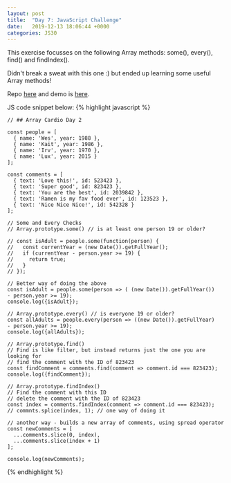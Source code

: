 ```yaml
---
layout: post
title:  "Day 7: JavaScript Challenge"
date:   2019-12-13 18:06:44 +0000
categories: JS30
---
```


This exercise focusses on the following Array methods: some(), every(), find() and findIndex().

Didn't break a sweat with this one :) but ended up learning some useful Array methods!
  
Repo [here](https://github.com/mlatif01/js30) 
and demo is [here](http://ml-js30.epizy.com/day07.html).

JS code snippet below:
{% highlight javascript %}

    // ## Array Cardio Day 2

    const people = [
      { name: 'Wes', year: 1988 },
      { name: 'Kait', year: 1986 },
      { name: 'Irv', year: 1970 },
      { name: 'Lux', year: 2015 }
    ];

    const comments = [
      { text: 'Love this!', id: 523423 },
      { text: 'Super good', id: 823423 },
      { text: 'You are the best', id: 2039842 },
      { text: 'Ramen is my fav food ever', id: 123523 },
      { text: 'Nice Nice Nice!', id: 542328 }
    ];

    // Some and Every Checks
    // Array.prototype.some() // is at least one person 19 or older?

    // const isAdult = people.some(function(person) {
    //   const currentYear = (new Date()).getFullYear();
    //   if (currentYear - person.year >= 19) {
    //     return true;
    //   }
    // });

    // Better way of doing the above
    const isAdult = people.some(person => ( (new Date()).getFullYear())
    - person.year >= 19);
    console.log({isAdult});

    // Array.prototype.every() // is everyone 19 or older?
    const allAdults = people.every(person => ((new Date()).getFullYear)
    - person.year >= 19);
    console.log({allAdults});

    // Array.prototype.find()
    // Find is like filter, but instead returns just the one you are looking for
    // find the comment with the ID of 823423
    const findComment = comments.find(comment => comment.id === 823423);
    console.log({findComment});

    // Array.prototype.findIndex()
    // Find the comment with this ID
    // delete the comment with the ID of 823423
    const index = comments.findIndex(comment => comment.id === 823423);
    // commnts.splice(index, 1); // one way of doing it

    // another way - builds a new array of comments, using spread operator
    const newComments = [
      ...comments.slice(0, index),
      ...comments.slice(index + 1)
    ];

    console.log(newComments);

{% endhighlight %}











